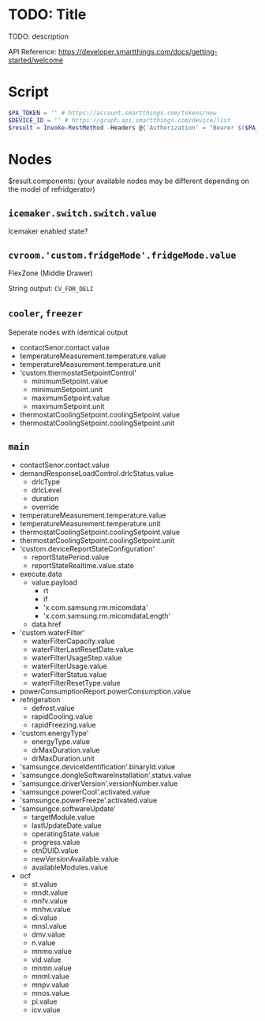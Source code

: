 # TODO: Title
TODO: description

API Reference: https://developer.smartthings.com/docs/getting-started/welcome

# Script
```powershell
$PA_TOKEN = '' # https://account.smartthings.com/tokens/new
$DEVICE_ID = '' # https://graph.api.smartthings.com/device/list
$result = Invoke-RestMethod -Headers @{'Authorization' = "Bearer $($PA_TOKEN)"} -Uri "https://api.smartthings.com/v1/devices/$($DEVICE_ID)/status"
```

# Nodes
$result.components: (your available nodes may be different depending on the model of refridgerator)

## `icemaker.switch.switch.value`
Icemaker enabled state?

## `cvroom.'custom.fridgeMode'.fridgeMode.value`
FlexZone (Middle Drawer)

String output: `CV_FDR_DELI`

## `cooler`, `freezer`
Seperate nodes with identical output

- contactSenor.contact.value
- temperatureMeasurement.temperature.value
- temperatureMeasurement.temperature.unit
- 'custom.thermostatSetpointControl'
    - minimumSetpoint.value
    - minimumSetpoint.unit
    - maximumSetpoint.value
    - maximumSetpoint.unit
- thermostatCoolingSetpoint.coolingSetpoint.value
- thermostatCoolingSetpoint.coolingSetpoint.unit

## `main`
- contactSenor.contact.value
- demandResponseLoadControl.drlcStatus.value
    - drlcType
    - drlcLevel
    - duration
    - override
- temperatureMeasurement.temperature.value
- temperatureMeasurement.temperature.unit
- thermostatCoolingSetpoint.coolingSetpoint.value
- thermostatCoolingSetpoint.coolingSetpoint.unit
- 'custom.deviceReportStateConfiguration'
    - reportStatePeriod.value
    - reportStateRealtime.value.state
- execute.data
    - value.payload
        - rt
        - if
        - 'x.com.samsung.rm.micomdata'
        - 'x.com.samsung.rm.micomdataLength'
    - data.href
- 'custom.waterFilter'
    - waterFilterCapacity.value
    - waterFilterLastResetDate.value
    - waterFilterUsageStep.value
    - waterFilterUsage.value
    - waterFilterStatus.value
    - waterFilterResetType.value
- powerConsumptionReport.powerConsumption.value
- refrigeration
    - defrost.value
    - rapidCooling.value
    - rapidFreezing.value
- 'custom.energyType'
    - energyType.value
    - drMaxDuration.value
    - drMaxDuration.unit
- 'samsungce.deviceIdentification'.binaryId.value
- 'samsungce.dongleSoftwareInstallation'.status.value
- 'samsungce.driverVersion'.versionNumber.value
- 'samsungce.powerCool'.activated.value
- 'samsungce.powerFreeze'.activated.value
- 'samsungce.softwareUpdate'
    - targetModule.value
    - lastUpdateDate.value
    - operatingState.value
    - progress.value
    - otnDUID.value
    - newVersionAvailable.value
    - availableModules.value
- ocf
    - st.value
    - mndt.value
    - mnfv.value
    - mnhw.value
    - di.value
    - mnsl.value
    - dmv.value
    - n.value
    - mnmo.value
    - vid.value
    - mnmn.value
    - mnml.value
    - mnpv.value
    - mnos.value
    - pi.value
    - icv.value